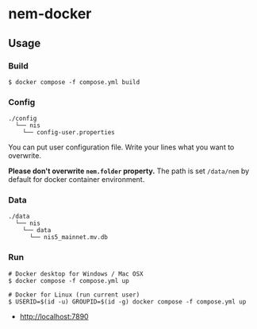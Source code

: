 # nem-docker

## Usage

### Build

```shell
$ docker compose -f compose.yml build
```

### Config

```text
./config
  └── nis
    └── config-user.properties
```

You can put user configuration file. Write your lines what you want to overwrite.

**Please don't overwrite `nem.folder` property.**
The path is set `/data/nem` by default for docker container environment.

### Data

```text
./data
  └── nis
    └── data
      └── nis5_mainnet.mv.db
```

### Run

```shell
# Docker desktop for Windows / Mac OSX
$ docker compose -f compose.yml up

# Docker for Linux (run current user)
$ USERID=$(id -u) GROUPID=$(id -g) docker compose -f compose.yml up
```

- [http://localhost:7890](http://localhost:7890)
